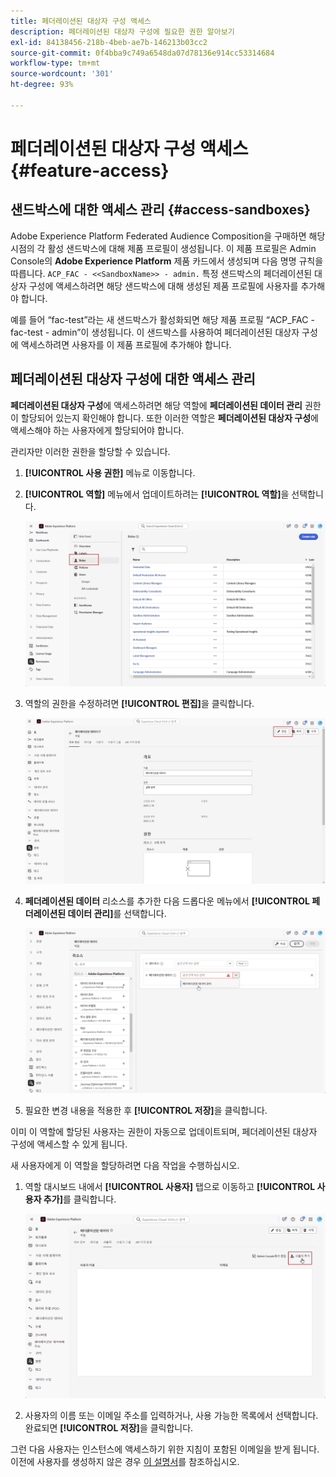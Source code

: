 ```yaml
---
title: 페더레이션된 대상자 구성 액세스
description: 페더레이션된 대상자 구성에 필요한 권한 알아보기
exl-id: 84138456-218b-4beb-ae7b-146213b03cc2
source-git-commit: 0f4bba9c749a6548da07d78136e914cc53314684
workflow-type: tm+mt
source-wordcount: '301'
ht-degree: 93%

---
```


# 페더레이션된 대상자 구성 액세스 {#feature-access}

## 샌드박스에 대한 액세스 관리 {#access-sandboxes}

Adobe Experience Platform Federated Audience Composition을 구매하면 해당 시점의 각 활성 샌드박스에 대해 제품 프로필이 생성됩니다. 이 제품 프로필은 Admin Console의 **Adobe Experience Platform** 제품 카드에서 생성되며 다음 명명 규칙을 따릅니다. `ACP_FAC - <<SandboxName>> - admin.` 특정 샌드박스의 페더레이션된 대상자 구성에 액세스하려면 해당 샌드박스에 대해 생성된 제품 프로필에 사용자를 추가해야 합니다.

예를 들어 “fac-test”라는 새 샌드박스가 활성화되면 해당 제품 프로필 “ACP_FAC - fac-test - admin”이 생성됩니다. 이 샌드박스를 사용하여 페더레이션된 대상자 구성에 액세스하려면 사용자를 이 제품 프로필에 추가해야 합니다.

## 페더레이션된 대상자 구성에 대한 액세스 관리

**페더레이션된 대상자 구성**&#x200B;에 액세스하려면 해당 역할에 **페더레이션된 데이터 관리** 권한이 할당되어 있는지 확인해야 합니다. 또한 이러한 역할은 **페더레이션된 대상자 구성**&#x200B;에 액세스해야 하는 사용자에게 할당되어야 합니다.

관리자만 이러한 권한을 할당할 수 있습니다.

1. **[!UICONTROL 사용 권한]** 메뉴로 이동합니다.

1. **[!UICONTROL 역할]** 메뉴에서 업데이트하려는 **[!UICONTROL 역할]**&#x200B;을 선택합니다.

   ![](assets/access_fda_1.png)

1. 역할의 권한을 수정하려면 **[!UICONTROL 편집]**&#x200B;을 클릭합니다.

   ![](assets/access_fda_2.png)

1. **페더레이션된 데이터** 리소스를 추가한 다음 드롭다운 메뉴에서 **[!UICONTROL 페더레이션된 데이터 관리]**&#x200B;를 선택합니다.

   ![](assets/access_fda_3.png)

1. 필요한 변경 내용을 적용한 후 **[!UICONTROL 저장]**&#x200B;을 클릭합니다.

이미 이 역할에 할당된 사용자는 권한이 자동으로 업데이트되며, 페더레이션된 대상자 구성에 액세스할 수 있게 됩니다.

새 사용자에게 이 역할을 할당하려면 다음 작업을 수행하십시오.

1. 역할 대시보드 내에서 **[!UICONTROL 사용자]** 탭으로 이동하고 **[!UICONTROL 사용자 추가]**&#x200B;를 클릭합니다.

   ![](assets/access_fda_4.png)

1. 사용자의 이름 또는 이메일 주소를 입력하거나, 사용 가능한 목록에서 선택합니다. 완료되면 **[!UICONTROL 저장]**&#x200B;을 클릭합니다.

그런 다음 사용자는 인스턴스에 액세스하기 위한 지침이 포함된 이메일을 받게 됩니다. 이전에 사용자를 생성하지 않은 경우 [이 설명서](https://experienceleague.adobe.com/ko/docs/experience-platform/access-control/abac/permissions-ui/users)를 참조하십시오.
